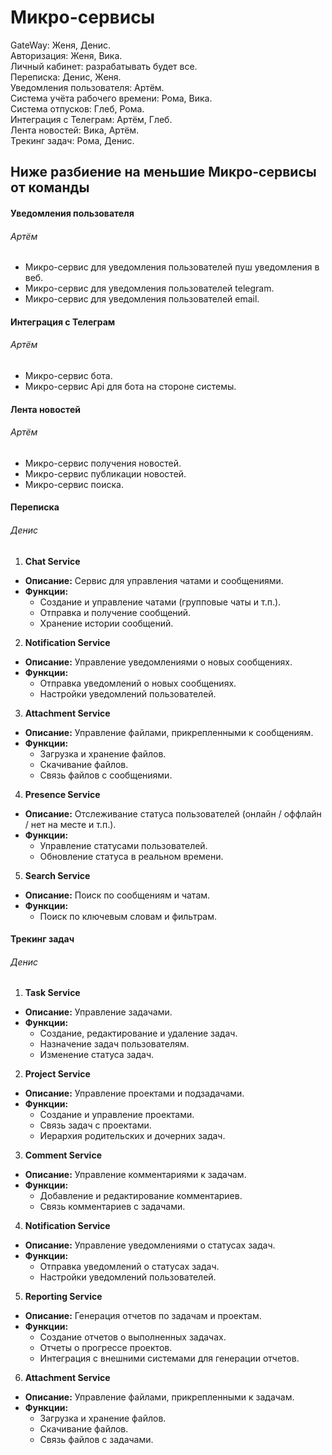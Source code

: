 # Микро-сервисы

GateWay: Женя, Денис.  
Авторизация: Женя, Вика.  
Личный кабинет: разрабатывать будет все.  
Переписка: Денис, Женя.  
Уведомления пользователя: Артём.  
Система учёта рабочего времени: Рома, Вика.  
Система отпусков: Глеб, Рома.  
Интеграция с Телеграм: Артём, Глеб.  
Лента новостей: Вика, Артём.  
Трекинг задач: Рома, Денис.  

## Ниже разбиение на меньшие Микро-сервисы от команды

#### Уведомления пользователя

###### Артём

- Микро-сервис для уведомления пользователей пуш уведомления в веб.
- Микро-сервис для уведомления пользователей telegram.
- Микро-сервис для уведомления пользователей email.

#### Интеграция с Телеграм

###### Артём

- Микро-сервис бота.
- Микро-сервис Api для бота на стороне системы.

#### Лента новостей

###### Артём

- Микро-сервис получения новостей.
- Микро-сервис публикации новостей.
- Микро-сервис поиска.

#### Переписка

###### Денис

1. **Chat Service**
- **Описание:**  Сервис для управления чатами и сообщениями.
- **Функции:**
  - Создание и управление чатами (групповые чаты и т.п.).
  - Отправка и получение сообщений.
  - Хранение истории сообщений.

2. **Notification Service**
- **Описание:** Управление уведомлениями о новых сообщениях.
- **Функции:**
  - Отправка уведомлений о новых сообщениях.
  - Настройки уведомлений пользователей.

3. **Attachment Service**
- **Описание:** Управление файлами, прикрепленными к сообщениям.
- **Функции:**
  - Загрузка и хранение файлов.
  - Скачивание файлов.
  - Связь файлов с сообщениями.

4. **Presence Service**
- **Описание:** Отслеживание статуса пользователей (онлайн / оффлайн / нет на месте и т.п.).
- **Функции:**
  - Управление статусами пользователей.
  - Обновление статуса в реальном времени.

5. **Search Service**
- **Описание:** Поиск по сообщениям и чатам.
- **Функции:**
  - Поиск по ключевым словам и фильтрам.

#### Трекинг задач

###### Денис

1. **Task Service**
- **Описание:** Управление задачами.
- **Функции:**
  - Создание, редактирование и удаление задач.
  - Назначение задач пользователям.
  - Изменение статуса задач.

2. **Project Service**
- **Описание:** Управление проектами и подзадачами.
- **Функции:**
  - Создание и управление проектами.
  - Связь задач с проектами.
  - Иерархия родительских и дочерних задач.

 3. **Comment Service**
- **Описание:** Управление комментариями к задачам.
- **Функции:**
  - Добавление и редактирование комментариев.
  - Связь комментариев с задачами.

4. **Notification Service**
- **Описание:** Управление уведомлениями о статусах задач.
- **Функции:**
  - Отправка уведомлений о статусах задач.
  - Настройки уведомлений пользователей.

5. **Reporting Service**
- **Описание:** Генерация отчетов по задачам и проектам.
- **Функции:**
  - Создание отчетов о выполненных задачах.
  - Отчеты о прогрессе проектов.
  - Интеграция с внешними системами для генерации отчетов.

 6. **Attachment Service**
- **Описание:** Управление файлами, прикрепленными к задачам.
- **Функции:**
  - Загрузка и хранение файлов.
  - Скачивание файлов.
  - Связь файлов с задачами.